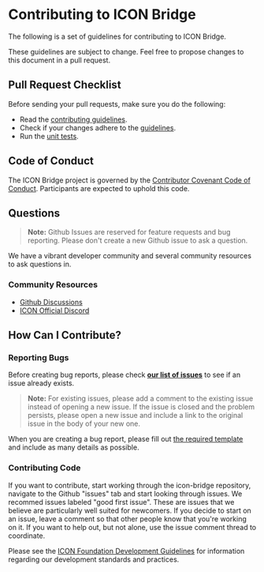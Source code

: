 # Contributing to ICON Bridge

The following is a set of guidelines for contributing to ICON Bridge.

These guidelines are subject to change. Feel free to propose changes to this document in a pull request.

## Pull Request Checklist

Before sending your pull requests, make sure you do the following:

-   Read the [contributing guidelines](CONTRIBUTING.md).
-   Check if your changes adhere to the [guidelines](https://github.com/icon-project/community/blob/main/guidelines/technical-development/development-guidelines.md).
-   Run the [unit tests](#running-unit-tests).

## Code of Conduct

The ICON Bridge project is governed by the [Contributor Covenant Code of Conduct](https://www.contributor-covenant.org/version/2/1/code_of_conduct/code_of_conduct.md). Participants are expected to uphold this code.

## Questions

> **Note:** Github Issues are reserved for feature requests and bug reporting. Please don't create a new Github issue to ask a question.

We have a vibrant developer community and several community resources to ask questions in.

### Community Resources

* [Github Discussions](https://github.com/icon-project/icon-bridge/discussions)
* [ICON Official Discord](https://discord.gg/qa9m4bgKHE)

## How Can I Contribute?

### Reporting Bugs

Before creating bug reports, please check  **[our list of issues](https://github.com/icon-project/icon-bridge/issues)** to see if an
issue already exists.
> **Note:** For existing issues, please add a comment to the existing issue instead of opening a new issue. If the issue is closed and
> the problem persists, please open a new issue and include a link to the original issue in the body of your new one.

When you are creating a bug report, please fill out [the required template](https://github.com/icon-project/icon-bridge/blob/main/.github/ISSUE_TEMPLATE/bug.md) and include as many details as possible.

### Contributing Code

If you want to contribute, start working through the icon-bridge repository, navigate to the Github "issues" tab and start looking through issues. We recommed issues labeled "good first issue". These are issues that we believe are particularly well suited for newcomers. If you decide to start on an issue, leave a comment so that other people know that you're working on it. If you want to help out, but not alone, use the issue comment thread to coordinate.

Please see the [ICON Foundation Development Guidelines](https://github.com/icon-project/community/blob/main/guidelines/technical-development/development-guidelines.md)
for information regarding our development standards and practices.
